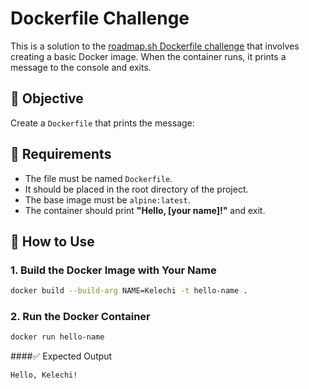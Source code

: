 # Dockerfile Challenge

This is a solution to the [roadmap.sh Dockerfile challenge](https://roadmap.sh) that involves creating a basic Docker image. When the container runs, it prints a message to the console and exits.

## 🐳 Objective

Create a `Dockerfile` that prints the message:


## 📄 Requirements

- The file must be named `Dockerfile`.
- It should be placed in the root directory of the project.
- The base image must be `alpine:latest`.
- The container should print **"Hello, [your name]!"** and exit.

## 🚀 How to Use

### 1. Build the Docker Image with Your Name

```bash
docker build --build-arg NAME=Kelechi -t hello-name .
```

### 2. Run the Docker Container
```bash
docker run hello-name
```

####✅ Expected Output
```bash
Hello, Kelechi!
```

